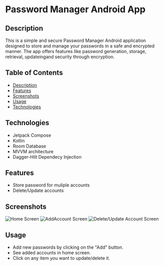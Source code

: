 # Password Manager Android App

## Description
This is a simple and secure Password Manager Android application designed to store and manage your passwords in a safe and encrypted manner. The app offers features like password generation, storage, retrieval, updateingand security through encryption.

## Table of Contents
- [Description](#description)
- [Features](#features)
- [Screenshots](#screenshots)
- [Usage](#usage)
- [Technologies](#technologies)

## Technologies
- Jetpack Compose
- Kotlin
- Room Database
- MVVM architecture
- Dagger-Hilt Dependecy Injection

## Features
- Store password for muliple accounts
- Delete/Update accounts

## Screenshots
![Home Screen](![home_screen](https://github.com/user-attachments/assets/03f10307-7939-454b-9779-03bf19dd9f5e))
![AddAccount Screen](![add_screen](https://github.com/user-attachments/assets/2b5dbbde-e7d5-4893-8132-e88b882cef58))
![Delete/Update Account Screen](![update_delete_screen](https://github.com/user-attachments/assets/930ff51c-d666-45c0-b026-53667d36293f))

## Usage
- Add new passwords by clicking on the "Add" button.
- See added accounts in home screen.
- Click on any item you want to update/delete it.
